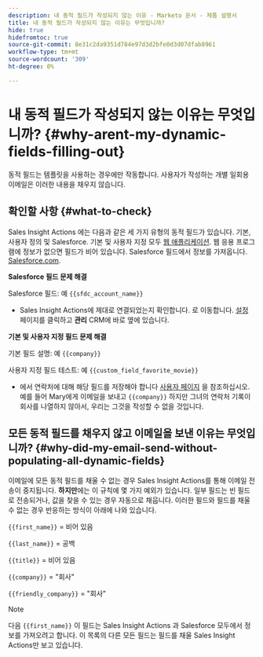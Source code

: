 ```yaml
---
description: 내 동적 필드가 작성되지 않는 이유 - Marketo 문서 - 제품 설명서
title: 내 동적 필드가 작성되지 않는 이유는 무엇입니까?
hide: true
hidefromtoc: true
source-git-commit: 8e31c2da9351d784e97d3d2bfe0d3d07dfab8961
workflow-type: tm+mt
source-wordcount: '309'
ht-degree: 0%

---
```


# 내 동적 필드가 작성되지 않는 이유는 무엇입니까? {#why-arent-my-dynamic-fields-filling-out}

동적 필드는 템플릿을 사용하는 경우에만 작동합니다. 사용자가 작성하는 개별 일회용 이메일은 이러한 내용을 채우지 않습니다.

## 확인할 사항 {#what-to-check}

Sales Insight Actions 에는 다음과 같은 세 가지 유형의 동적 필드가 있습니다. 기본, 사용자 정의 및 Salesforce. 기본 및 사용자 지정 모두 [웹 애플리케이션](https://toutapp.com/login). 웹 응용 프로그램에 정보가 없으면 필드가 비어 있습니다. Salesforce 필드에서 정보를 가져옵니다. [Salesforce.com](https://salesforce.com).

**Salesforce 필드 문제 해결**

Salesforce 필드: 예 `{{sfdc_account_name}}`

* Sales Insight Actions에 제대로 연결되었는지 확인합니다. 로 이동합니다. [설정](https://toutapp.com/login) 페이지를 클릭하고 **관리** CRM에 바로 옆에 있습니다.

**기본 및 사용자 지정 필드 문제 해결**

기본 필드 설명: 예 `{{company}}`

사용자 지정 필드 테스트: 예 `{{custom_field_favorite_movie}}`

* 에서 연락처에 대해 해당 필드를 저장해야 합니다 [사용자 페이지](https://toutapp.com/next#relationships) 을 참조하십시오. 예를 들어 Mary에게 이메일을 보내고 `{{company}}` 하지만 그녀의 연락처 기록이 회사를 나열하지 않아서, 우리는 그것을 작성할 수 없을 것입니다.

## 모든 동적 필드를 채우지 않고 이메일을 보낸 이유는 무엇입니까? {#why-did-my-email-send-without-populating-all-dynamic-fields}

이메일에 모든 동적 필드를 채울 수 없는 경우 Sales Insight Actions를 통해 이메일 전송이 중지됩니다. **하지만**&#x200B;에는 이 규칙에 몇 가지 예외가 있습니다. 일부 필드는 빈 필드로 전송되거나, 값을 찾을 수 있는 경우 자동으로 채웁니다. 이러한 필드와 필드를 채울 수 없는 경우 반응하는 방식이 아래에 나와 있습니다.

`{{first_name}}` = 비어 있음

`{{last_name}}` = 공백

`{{title}}` = 비어 있음

`{{company}}` = &quot;회사&quot;

`{{friendly_company}}` = &quot;회사&quot;

>[!NOTE]
>
>다음 `{{first_name}}` 이 필드는 Sales Insight Actions 과 Salesforce 모두에서 정보를 가져오려고 합니다. 이 목록의 다른 모든 필드는 필드를 채울 Sales Insight Actions만 보고 있습니다.
